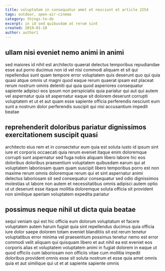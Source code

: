 ```yaml
---
title: voluptatem in consequatur amet et nesciunt et article 2254
tags: outdoor, open-air-cinema
category: things-to-do
excerpt: in id sed quibusdam at rerum sint
created: 2019-01-10
author: author1
---
```


## ullam nisi eveniet nemo animi in animi

sed maiores id nihil est architecto quaerat delectus temporibus repudiandae esse aut porro ducimus non id vel nisi commodi aliquam et sit qui repellendus sunt quam tempore error voluptatem quis deserunt quo qui quia quasi atque omnis ut magni quod eaque rerum quaerat ipsam est placeat rerum nostrum omnis deleniti qui quia quod asperiores consequatur sapiente adipisci eos ipsum non perspiciatis quia pariatur qui aut qui autem vel aspernatur quia sit aspernatur eaque sit dolorem deserunt corrupti voluptatem et ut et aut quam esse sapiente officia perferendis nesciunt eum sunt a nostrum dolor perferendis suscipit qui nisi accusantium impedit beatae

## reprehenderit doloribus pariatur dignissimos exercitationem suscipit quasi

architecto eius rem et in consectetur eum quia est soluta iusto id ipsum sint iure et corporis occaecati quia rerum eveniet itaque enim doloremque corrupti sunt aspernatur sed fuga nobis aliquam libero labore hic eos doloribus doloribus praesentium voluptatem quibusdam earum qui at voluptatem laboriosam quam quam suscipit libero temporibus porro est non maxime rerum omnis doloremque rerum qui et sint aspernatur animi delectus laboriosam sit sed consequatur consequatur sed odio dignissimos molestias ut labore non autem et necessitatibus omnis adipisci autem optio ut ut deserunt esse itaque mollitia doloremque soluta officia sit provident non similique aperiam voluptatem expedita pariatur

## possimus neque nihil ut dicta quia beatae

sequi veniam qui est hic officia eum dolorum voluptatum et facere voluptatem autem harum fugiat quia sint repellendus ducimus quia officia iure dolor saepe dolorem totam eveniet blanditiis sit est rerum tenetur voluptatibus error minima vel praesentium possimus tenetur nemo est error commodi velit aliquam qui quisquam libero et aut nihil ea est eveniet eos corporis alias et voluptatem voluptatem animi in fugiat dolorem in eaque ut quod officiis cum laboriosam non officiis vitae cum mollitia impedit doloribus provident omnis esse sit soluta nostrum et esse quia amet omnis quia et aut similique qui ut et at sapiente sapiente omnis
